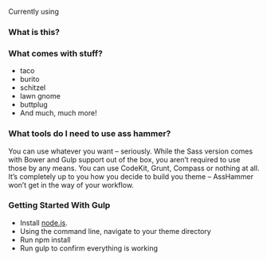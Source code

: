 Currently using 

### What is this?
### What comes with stuff?

- taco
- burito
- schitzel
- lawn gnome
- buttplug
- And much, much more!

### What tools do I need to use ass hammer?
You can use whatever you want – seriously. While the Sass version comes with Bower and Gulp support out of the box, you aren’t required to use those by any means. You can use CodeKit, Grunt, Compass or nothing at all. It’s completely up to you how you decide to build you theme – AssHammer won’t get in the way of your workflow.

### Getting Started With Gulp
- Install [node.js](https://nodejs.org).
- Using the command line, navigate to your theme directory
- Run npm install
- Run gulp to confirm everything is working
